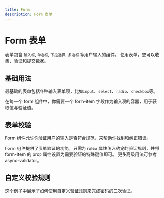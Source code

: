 ```yaml
---
title: Form 
description: Form 表单
---
```


# Form 表单
表单包含 `输入框`, `单选框`, `下拉选择`, `多选框` 等用户输入的组件。 使用表单，您可以收集、验证和提交数据。

## 基础用法
最基础的表单包括各种输入表单项，比如`input`、`select`、`radio`、`checkbox`等。

在每一个 form 组件中，你需要一个 form-item 字段作为输入项的容器，用于获取值与验证值。

<preview path="../demo/Form/Fbasic.vue" title="基础用法" description="Form 组件的基础用法"></preview>


## 表单校验
Form 组件允许你验证用户的输入是否符合规范，来帮助你找到和纠正错误。

Form 组件提供了表单验证的功能，只需为 rules 属性传入约定的验证规则，并将 form-Item 的 prop 属性设置为需要验证的特殊键值即可。 更多高级用法可参考 async-validator。

<preview path="../demo/Form/Fvalidation.vue" title="表单校验" description="Form 组件的表单校验"></preview>

## 自定义校验规则
这个例子中展示了如何使用自定义验证规则来完成密码的二次验证。
<preview path="../demo/Form/FcustomValidation.vue" title="自定义校验规则" description="Form 组件的自定义校验规则"></preview>